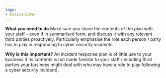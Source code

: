 ```yaml
---
tags:
- Action-Later 
---
```


**What you need to do**
Make sure you share the contents of the plan with your staff – even if in summarised form, and discuss it with any relevant third parties proactively. Particularly emphasise the role each person / party has to play in responding to cyber security incidents.

**Why is this important?**
An incident response plan is of little use to your business if its contents is not made familiar to your staff (including third parties your business might deal with who may have a role to play following a cyber security incident).
